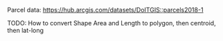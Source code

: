 Parcel data: https://hub.arcgis.com/datasets/DoITGIS::parcels2018-1

TODO: How to convert Shape Area and Length to polygon, then centroid, then lat-long
